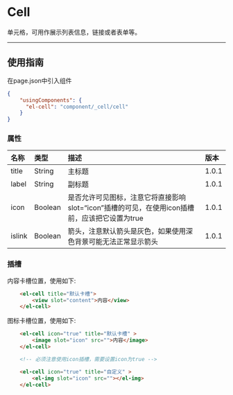 # Cell

单元格，可用作展示列表信息，链接或者表单等。

---

## 使用指南

在page.json中引入组件

```json
{
    "usingComponents": {
      "el-cell": "component/_cell/cell"
    }
}
```

### 属性

| 名称 | 类型 | 描述 | 版本 |
| :--- | :--- | :--- | :--- |
| title | String | 主标题 | 1.0.1 |
| label | String | 副标题 | 1.0.1 |
| icon | Boolean | 是否允许可见图标，注意它将直接影响slot=“icon”插槽的可见，在使用icon插槽前，应该把它设置为true | 1.0.1 |
| islink | Boolean | 箭头，注意默认箭头是灰色，如果使用深色背景可能无法正常显示箭头 | 1.0.1 |

### 插槽

内容卡槽位置，使用如下:

```html
    <el-cell title="默认卡槽">
        <view slot="content">内容</view>
    </el-cell>
```

图标卡槽位置，使用如下:

```html
    <el-cell icon="true" title="默认卡槽" >
        <image slot="icon" src="">内容</image>
    </el-cell>

    <!-- 必须注意使用icon插槽，需要设置icon为true -->

    <el-cell icon="true" title="自定义" >
        <el-img slot="icon" src=""></el-img>
    </el-cell>
```



